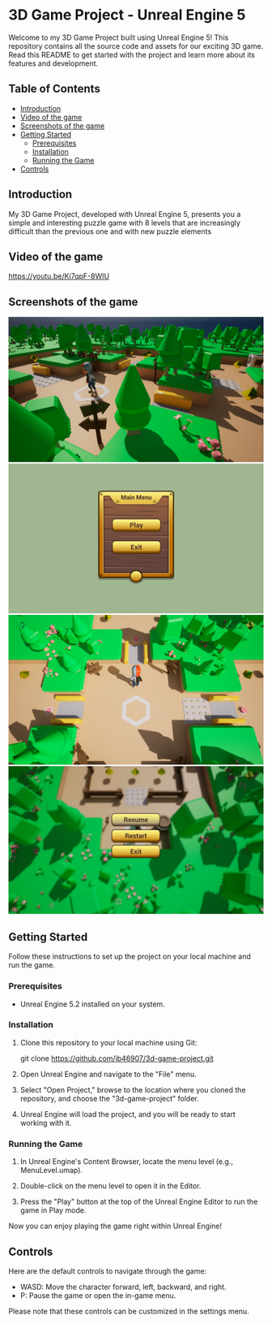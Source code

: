 # 3D Game Project - Unreal Engine 5


Welcome to my 3D Game Project built using Unreal Engine 5! This repository contains all the source code and assets for our exciting 3D game. Read this README to get started with the project and learn more about its features and development.

## Table of Contents

- [Introduction](#introduction)
- [Video of the game](#video-of-the-game)
- [Screenshots of the game](#screenshots-of-the-game)
- [Getting Started](#getting-started)
  - [Prerequisites](#prerequisites)
  - [Installation](#installation)
  - [Running the Game](#running-the-game)
- [Controls](#controls)

## Introduction

My 3D Game Project, developed with Unreal Engine 5, presents you a simple and interesting puzzle game with 8 levels that are increasingly difficult than the previous one and with new puzzle elements

## Video of the game
https://youtu.be/Ki7qpF-8WIU

## Screenshots of the game

![Screenshot](Images/Screenshot.png)
![Screenshot](Images/ScreenshotMainMenu.png)
![Screenshot](Images/ScreenshotInGame.png)
![Screenshot](Images/ScreenshotPauseMenu.png)

## Getting Started

Follow these instructions to set up the project on your local machine and run the game.

### Prerequisites

- Unreal Engine 5.2 installed on your system.

### Installation

1. Clone this repository to your local machine using Git:

    git clone https://github.com/jb46907/3d-game-project.git

2. Open Unreal Engine and navigate to the "File" menu.

3. Select "Open Project," browse to the location where you cloned the repository, and choose the "3d-game-project" folder.

4. Unreal Engine will load the project, and you will be ready to start working with it.

### Running the Game

1. In Unreal Engine's Content Browser, locate the menu level (e.g., MenuLevel.umap).

2. Double-click on the menu level to open it in the Editor.

3. Press the "Play" button at the top of the Unreal Engine Editor to run the game in Play mode.

Now you can enjoy playing the game right within Unreal Engine!

## Controls

Here are the default controls to navigate through the game:

- WASD: Move the character forward, left, backward, and right.
- P: Pause the game or open the in-game menu.

Please note that these controls can be customized in the settings menu.
